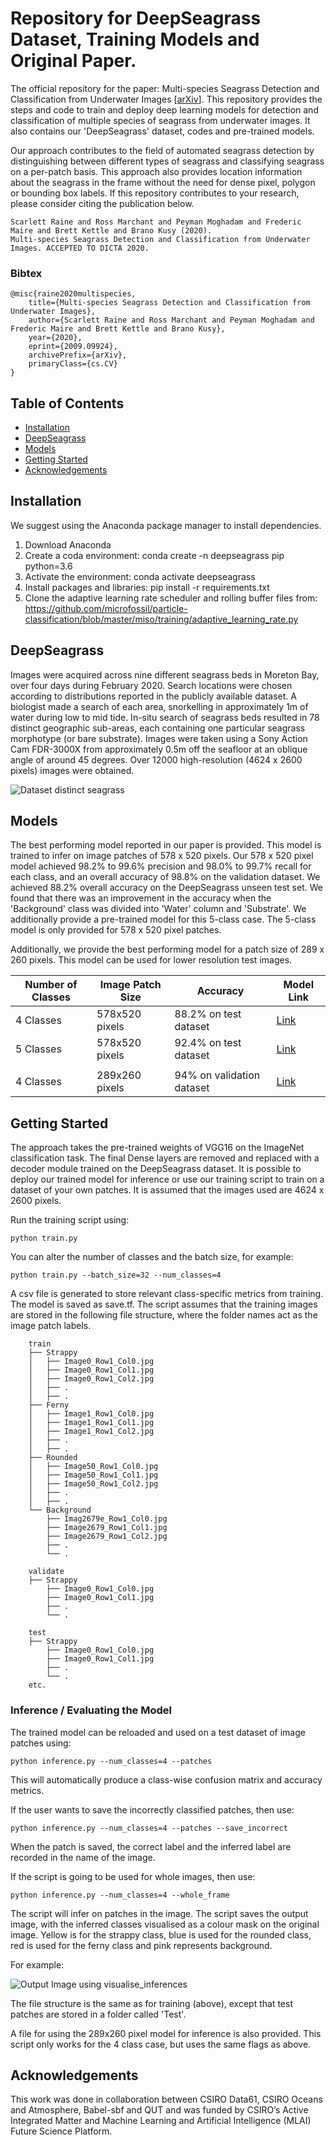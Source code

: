 # Repository for DeepSeagrass Dataset, Training Models and Original Paper.


The official repository for the paper: Multi-species Seagrass Detection and Classification from Underwater Images
\[[arXiv](https://arxiv.org/abs/2009.09924)]. 
This repository provides the steps and code to train and deploy deep learning models for detection and classification of multiple species of seagrass from underwater images.  It also contains our 'DeepSeagrass' dataset, codes and pre-trained models.

Our approach contributes to the field of automated seagrass detection by distinguishing between different types of seagrass and classifying seagrass on a per-patch basis.  This approach also provides location information about the seagrass in the frame without the need for dense pixel, polygon or bounding box labels.  If this repository contributes to your research, please consider citing the publication below.

```
Scarlett Raine and Ross Marchant and Peyman Moghadam and Frederic Maire and Brett Kettle and Brano Kusy (2020). 
Multi-species Seagrass Detection and Classification from Underwater Images. ACCEPTED TO DICTA 2020. 
```

### Bibtex
```
@misc{raine2020multispecies,
    title={Multi-species Seagrass Detection and Classification from Underwater Images},
    author={Scarlett Raine and Ross Marchant and Peyman Moghadam and Frederic Maire and Brett Kettle and Brano Kusy},
    year={2020},
    eprint={2009.09924},
    archivePrefix={arXiv},
    primaryClass={cs.CV}
}
```
## Table of Contents
- [Installation](#installation)
- [DeepSeagrass](#deep-seagrass)
- [Models](#models)
- [Getting Started](#getting-started)
- [Acknowledgements](#acknowledgements)

<a name="installation"></a>
## Installation
We suggest using the Anaconda package manager to install dependencies.

1. Download Anaconda
2. Create a coda environment: conda create -n deepseagrass pip python=3.6
3. Activate the environment: conda activate deepseagrass
4. Install packages and libraries: pip install -r requirements.txt
5. Clone the adaptive learning rate scheduler and rolling buffer files from: https://github.com/microfossil/particle-classification/blob/master/miso/training/adaptive_learning_rate.py

<a name="deep-seagrass"></a>
## DeepSeagrass
Images were acquired across nine different seagrass beds in Moreton Bay, over four days during February 2020. Search locations were chosen according to distributions reported in the publicly available dataset. A biologist made a search of each area, snorkelling in approximately 1m of water during low to mid tide. In-situ search of seagrass beds resulted in 78 distinct geographic sub-areas, each containing one particular seagrass morphotype (or bare substrate).  Images were taken using a Sony Action Cam FDR-3000X from approximately 0.5m off the seafloor at an oblique angle of around 45 degrees. Over 12000 high-resolution (4624 x 2600 pixels) images were obtained. 
 
![Dataset distinct seagrass](images/seagrass_map.png)
 
<a name="models"></a>
## Models
The best performing model reported in our paper is provided.  This model is trained to infer on image patches of 578 x 520 pixels. Our 578 x 520 pixel model achieved 98.2% to 99.6% precision and 98.0% to 99.7% recall for each class, and an overall accuracy of 98.8% on the validation dataset.  We achieved 88.2% overall accuracy on the DeepSeagrass unseen test set.  We found that there was an improvement in the accuracy when the 'Background' class was divided into 'Water' column and 'Substrate'.  We additionally provide a pre-trained model for this 5-class case. The 5-class model is only provided for 578 x 520 pixel patches. 

Additionally, we provide the best performing model for a patch size of 289 x 260 pixels.  This model can be used for lower resolution test images.

| Number of Classes | Image Patch Size | Accuracy | Model Link |
|-|-|-|-|
| 4 Classes | 578x520 pixels | 88.2% on test dataset | [Link](https://cloudstor.aarnet.edu.au/plus/s/nQ6JRNYvKaGqfaE?path=%2F520x578%20model) |
| 5 Classes | 578x520 pixels | 92.4% on test dataset | [Link](https://cloudstor.aarnet.edu.au/plus/s/nQ6JRNYvKaGqfaE?path=%2F5class_model) |
| | | |
| 4 Classes | 289x260 pixels | 94% on validation dataset | [Link](https://cloudstor.aarnet.edu.au/plus/s/nQ6JRNYvKaGqfaE?path=%2F260x289%20model) |

<a name="getting-started"></a>
## Getting Started
The approach takes the pre-trained weights of VGG16 on the ImageNet classification task.  The final Dense layers are removed and replaced with a decoder module trained on the DeepSeagrass dataset.  It is possible to deploy our trained model for inference or use our training script to train on a dataset of your own patches.  It is assumed that the images used are 4624 x 2600 pixels. 

Run the training script using:

```python train.py```

You can alter the number of classes and the batch size, for example:

```python train.py --batch_size=32 --num_classes=4```

A csv file is generated to store relevant class-specific metrics from training.  The model is saved as save.tf.
The script assumes that the training images are stored in the following file structure, where the folder names act as the image patch labels. 
```
    train
    ├── Strappy
    │   ├── Image0_Row1_Col0.jpg
    │   ├── Image0_Row1_Col1.jpg
    │   ├── Image0_Row1_Col2.jpg
    │   ├── .
    │   ├── .
    ├── Ferny
    │   ├── Image1_Row1_Col0.jpg
    │   ├── Image1_Row1_Col1.jpg
    │   ├── Image1_Row1_Col2.jpg
    │   ├── .
    │   ├── .
    ├── Rounded
    │   ├── Image50_Row1_Col0.jpg
    │   ├── Image50_Row1_Col1.jpg
    │   ├── Image50_Row1_Col2.jpg
    │   ├── .
    │   ├── .
    └── Background
        ├── Imag2679e_Row1_Col0.jpg
        ├── Image2679_Row1_Col1.jpg
        ├── Image2679_Row1_Col2.jpg
        ├── .
        └── .
 
    validate
    ├── Strappy
        ├── Image0_Row1_Col0.jpg
        ├── Image0_Row1_Col1.jpg
        ├── .
        └── .
    
    test
    ├── Strappy
        ├── Image0_Row1_Col0.jpg
        ├── Image0_Row1_Col1.jpg
        ├── .
        └── .
    etc.
```

### Inference / Evaluating the Model
The trained model can be reloaded and used on a test dataset of image patches using:

```python inference.py --num_classes=4 --patches``` 

This will automatically produce a class-wise confusion matrix and accuracy metrics.

If the user wants to save the incorrectly classified patches, then use:

```python inference.py --num_classes=4 --patches --save_incorrect```

When the patch is saved, the correct label and the inferred label are recorded in the name of the image.

If the script is going to be used for whole images, then use:

```python inference.py --num_classes=4 --whole_frame```

The script will infer on patches in the image.  The script saves the output image, with the inferred classes visualised as a colour mask on the original image.  Yellow is for the strappy class, blue is used for the rounded class, red is used for the ferny class and pink represents background.

For example:

![Output Image using visualise_inferences](images/output_image.jpg)

The file structure is the same as for training (above), except that test patches are stored in a folder called 'Test'.

A file for using the 289x260 pixel model for inference is also provided.  This script only works for the 4 class case, but uses the same flags as above.

<a name="acknowledgements"></a>
## Acknowledgements
This work was done in collaboration between CSIRO Data61, CSIRO Oceans and Atmosphere, Babel-sbf and QUT and was funded by CSIRO’s Active Integrated Matter and Machine Learning and Artificial Intelligence (MLAI) Future Science Platform. 
